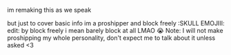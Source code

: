 im remaking this as we speak

but just to cover basic info im a proshipper and block freely :SKULL EMOJIII:
edit: by block freely i mean barely block at all LMAO 😭
Note: I will not make proshipping my whole personality, don't expect me to talk about it unless asked <3
